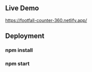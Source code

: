 ## Live Demo
https://footfall-counter-360.netlify.app/

## Deployment

### npm install
### npm start
